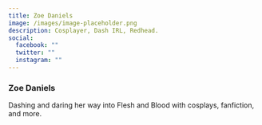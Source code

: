 ```yaml
---
title: Zoe Daniels
image: /images/image-placeholder.png
description: Cosplayer, Dash IRL, Redhead.
social:
  facebook: ""
  twitter: ""
  instagram: ""
---
```


### Zoe Daniels
Dashing and daring her way into Flesh and Blood with cosplays, fanfiction, and more.

